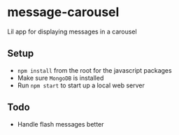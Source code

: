 # message-carousel
Lil app for displaying messages in a carousel

## Setup
* `npm install` from the root for the javascript packages
* Make sure `MongoDB` is installed
* Run `npm start` to start up a local web server

## Todo
* Handle flash messages better

